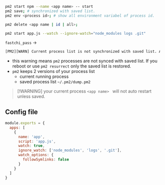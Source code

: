 ```sh
pm2 start npm --name <app name> -- start
pm2 save; # synchronized with saved list.
pm2 env <process id>; # show all environment variabel of process id.
```

```sh
pm2 delete <app name | id | all>;
```

```bash
pm2 start app.js --watch --ignore-watch="node_modules logs .git"
```

`fastchi_pass` -> 

```txt
[PM2][WARN] Current process list is not synchronized with saved list. App booking-engine-app differs. Type 'pm2 save' to synchronize.
```
- this warning means `pm2` processes are not synced with saved list. If you reboot or use `pm2 resurrect` only the saved list is restored.
- `pm2` keeps 2 versions of your process list
	- current running process
	- saved process list `~/.pm2/dump.pm2`
	
> [!WARNING] your current process `<app name> ` will not auto restart unless saved.

## Config file
```js
module.exports = {
  apps: [
    {
      name: 'app',
      script: 'app.js',
      watch: true,
      ignore_watch: ['node_modules', 'logs', '.git'],
      watch_options: {
        followSymlinks: false
      }
    }
  ]
}
```